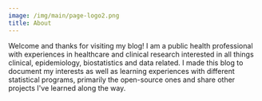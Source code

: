 ```yaml
---
image: /img/main/page-logo2.png
title: About
---
```


Welcome and thanks for visiting my blog! I am a public health professional with experiences in healthcare and clinical research interested in all things clinical, epidemiology, biostatistics and data related. I made this blog to document my interests as well as learning experiences with different statistical programs, primarily the open-source ones and share other projects I've learned along the way. 
